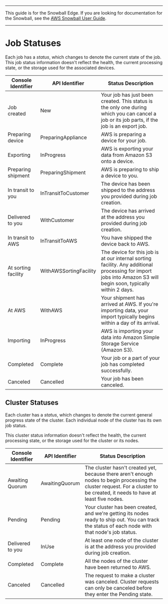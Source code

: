 --------

This guide is for the Snowball Edge\. If you are looking for documentation for the Snowball, see the [AWS Snowball User Guide](http://docs.aws.amazon.com/snowball/latest/ug/whatissnowball.html)\.

--------

# Job Statuses<a name="jobstatuses"></a>

Each job has a *status*, which changes to denote the current state of the job\. This job status information doesn't reflect the health, the current processing state, or the storage used for the associated devices\.


| Console Identifier | API Identifier | Status Description | 
| --- | --- | --- | 
| Job created | New | Your job has just been created\. This status is the only one during which you can cancel a job or its job parts, if the job is an export job\. | 
| Preparing device | PreparingAppliance | AWS is preparing a device for your job\. | 
| Exporting | InProgress | AWS is exporting your data from Amazon S3 onto a device\. | 
| Preparing shipment | PreparingShipment | AWS is preparing to ship a device to you\. | 
| In transit to you | InTransitToCustomer | The device has been shipped to the address you provided during job creation\. | 
| Delivered to you | WithCustomer | The device has arrived at the address you provided during job creation\. | 
| In transit to AWS | InTransitToAWS | You have shipped the device back to AWS\. | 
| At sorting facility | WithAWSSortingFacility | The device for this job is at our internal sorting facility\. Any additional processing for import jobs into Amazon S3 will begin soon, typically within 2 days\. | 
| At AWS | WithAWS | Your shipment has arrived at AWS\. If you're importing data, your import typically begins within a day of its arrival\. | 
| Importing | InProgress | AWS is importing your data into Amazon Simple Storage Service \(Amazon S3\)\. | 
| Completed | Complete | Your job or a part of your job has completed successfully\. | 
| Canceled | Cancelled | Your job has been canceled\. | 

## Cluster Statuses<a name="clusterstatuses"></a>

Each cluster has a *status*, which changes to denote the current general progress state of the cluster\. Each individual node of the cluster has its own job status\.

This cluster status information doesn't reflect the health, the current processing state, or the storage used for the cluster or its nodes\.


| Console Identifier | API Identifier | Status Description | 
| --- | --- | --- | 
| Awaiting Quorum | AwaitingQuorum | The cluster hasn't created yet, because there aren't enough nodes to begin processing the cluster request\. For a cluster to be created, it needs to have at least five nodes\. | 
| Pending | Pending | Your cluster has been created, and we're getting its nodes ready to ship out\. You can track the status of each node with that node's job status\. | 
| Delivered to you | InUse | At least one node of the cluster is at the address you provided during job creation\. | 
| Completed | Complete | All the nodes of the cluster have been returned to AWS\. | 
| Canceled | Cancelled | The request to make a cluster was canceled\. Cluster requests can only be canceled before they enter the Pending state\. | 
